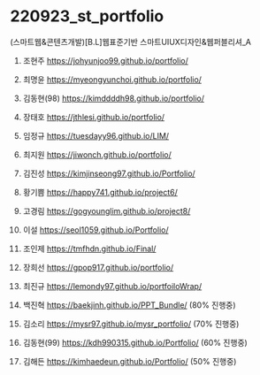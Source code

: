 # 220923_st_portfolio
 
(스마트웹&콘텐츠개발)[B.L]웹표준기반 스마트UIUX디자인&웹퍼블리셔_A

1. 조현주 https://johyunjoo99.github.io/portfolio/

2. 최명윤 https://myeongyunchoi.github.io/portfolio/

3. 김동현(98) https://kimddddh98.github.io/portfolio/

4. 장태호 https://jthlesi.github.io/portfolio/

5. 임정규 https://tuesdayy96.github.io/LIM/

6. 최지원 https://jiwonch.github.io/portfolio/

7. 김진성 https://kimjinseong97.github.io/Portfolio/

8. 황기쁨 https://happy741.github.io/project6/

9. 고경림 https://gogyounglim.github.io/project8/

10. 이설 https://seol1059.github.io/Portfolio/

11. 조인제 https://tmfhdn.github.io/Final/

12. 장희선 https://gpop917.github.io/portfolio/

13. 최진규 https://lemondy97.github.io/portfoiloWrap/

14. 백진혁 https://baekjinh.github.io/PPT_Bundle/ (80% 진행중)

15. 김소리 https://mysr97.github.io/mysr_portfolio/ (70% 진행중)

16. 김동현(99) https://kdh990315.github.io/Portfolio/ (60% 진행중)

17. 김해든 https://kimhaedeun.github.io/Portfolio/ (50% 진행중)

